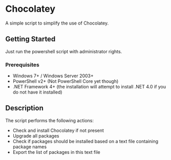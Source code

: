 # Chocolatey

A simple script to simplify the use of Chocolatey.

## Getting Started

Just run the powershell script with administrator rights.

### Prerequisites

* Windows 7+ / Windows Server 2003+
* PowerShell v2+ (Not PowerShell Core yet though)
* .NET Framework 4+ (the installation will attempt to install .NET 4.0 if you do not have it installed)

## Description

The script performs the following actions:

* Check and install Chocolatey if not present
* Upgrade all packages
* Check if packages should be installed based on a text file containing package names
* Export the list of packages in this text file
